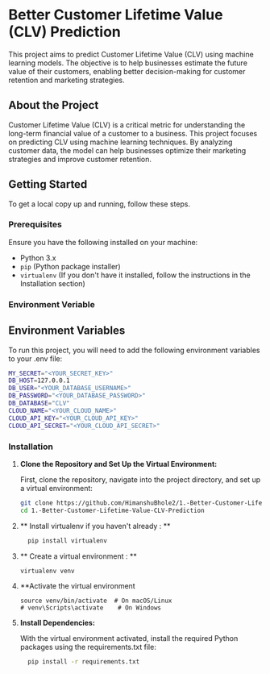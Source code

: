 # Better Customer Lifetime Value (CLV) Prediction

This project aims to predict Customer Lifetime Value (CLV) using machine learning models. The objective is to help businesses estimate the future value of their customers, enabling better decision-making for customer retention and marketing strategies.

## About the Project

Customer Lifetime Value (CLV) is a critical metric for understanding the long-term financial value of a customer to a business. This project focuses on predicting CLV using machine learning techniques. By analyzing customer data, the model can help businesses optimize their marketing strategies and improve customer retention.

## Getting Started

To get a local copy up and running, follow these steps.

### Prerequisites

Ensure you have the following installed on your machine:

- Python 3.x
- `pip` (Python package installer)
- `virtualenv` (If you don't have it installed, follow the instructions in the Installation section)

### Environment Veriable

## Environment Variables

To run this project, you will need to add the following environment variables to your .env file:

```bash
MY_SECRET="<YOUR_SECRET_KEY>"
DB_HOST=127.0.0.1
DB_USER="<YOUR_DATABASE_USERNAME>"
DB_PASSWORD="<YOUR_DATABASE_PASSWORD>"
DB_DATABASE="CLV"
CLOUD_NAME="<YOUR_CLOUD_NAME>"
CLOUD_API_KEY="<YOUR_CLOUD_API_KEY>"
CLOUD_API_SECRET="<YOUR_CLOUD_API_SECRET>"
```


### Installation

1. **Clone the Repository and Set Up the Virtual Environment:**

   First, clone the repository, navigate into the project directory, and set up a virtual environment:

      ```bash
      git clone https://github.com/HimanshuBhole2/1.-Better-Customer-Lifetime-Value-CLV-Prediction.git
      cd 1.-Better-Customer-Lifetime-Value-CLV-Prediction
      ```

2. ** Install virtualenv if you haven't already : **
      ```bash
        pip install virtualenv
      ```
3. ** Create a virtual environment : **
   ```
   virtualenv venv

4. **Activate the virtual environment
    ```
   source venv/bin/activate  # On macOS/Linux
   # venv\Scripts\activate    # On Windows
   ```

5. **Install Dependencies:**

    With the virtual environment activated, install the required Python packages using the requirements.txt file:
    ```bash
      pip install -r requirements.txt
    ```